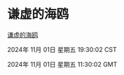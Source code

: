 # 谦虚的海鸥
[谦虚的海鸥](http://219.139.197.74:56308/qxdho/course/base/hotlink/index.php)

2024年 11月 01日 星期五 19:30:02 CST

2024年 11月 01日 星期五 11:30:02 GMT
